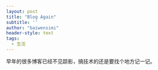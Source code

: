 ```yaml
---
layout: post
title: "Blog Again"
subtitle: ''
author: "baiwensimi"
header-style: text
tags:
  - 生活
---
```


早年的很多博客已经不见踪影，搞技术的还是要找个地方记一记。